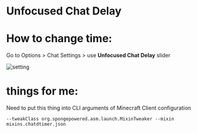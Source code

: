 # Unfocused Chat Delay

# How to change time:
Go to Options > Chat Settings > use **Unfocused Chat Delay** slider

![setting](https://i.imgur.com/7GcZZWk.png)

# things for me:
Need to put this thing into CLI arguments of Minecraft Client configuration
```
--tweakClass org.spongepowered.asm.launch.MixinTweaker --mixin mixins.chatdtimer.json
```